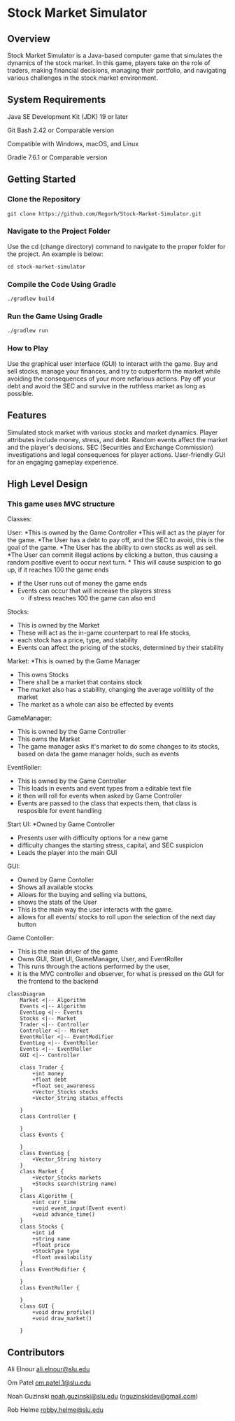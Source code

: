 # Stock Market Simulator
## Overview
Stock Market Simulator is a Java-based computer game that simulates the dynamics of the stock market. In this game, players take on the role of traders, making financial decisions, managing their portfolio, and navigating various challenges in the stock market environment. 

## System Requirements
Java SE Development Kit (JDK) 19 or later

Git Bash 2.42 or Comparable version

Compatible with Windows, macOS, and Linux

Gradle 7.6.1 or Comparable version
## Getting Started
### Clone the Repository
```
git clone https://github.com/Regorh/Stock-Market-Simulator.git
```
### Navigate to the Project Folder
Use the cd (change directory) command to navigate to the proper folder for the project. An example is below:
```
cd stock-market-simulator
```
### Compile the Code Using Gradle
```
./gradlew build
```
### Run the Game Using Gradle
```
./gradlew run
```
### How to Play
Use the graphical user interface (GUI) to interact with the game.
Buy and sell stocks, manage your finances, and try to outperform the market while avoiding the consequences of your more nefarious actions. Pay off your debt and avoid the SEC and survive in the ruthless market as long as possible.

## Features
Simulated stock market with various stocks and market dynamics.
Player attributes include money, stress, and debt.
Random events affect the market and the player's decisions.
SEC (Securities and Exchange Commission) investigations and legal consequences for player actions.
User-friendly GUI for an engaging gameplay experience.

## High Level Design

### This game uses MVC structure

Classes:

User:
*This is owned by the Game Controller
*This will act as the player for the game.
*The User has a debt to pay off, and the SEC to avoid, this is the goal of the game.
*The User has the ability to own stocks as well as sell.
*The User can commit illegal actions by clicking a button, thus causing a random positive event to occur next turn.
	* This will cause suspicion to go up, if it reaches 100 the game ends
* if the User runs out of money the game ends
* Events can occur that will increase the players stress
	* if stress reaches 100 the game can also end
  
Stocks:
* This is owned by the Market
* These will act as the in-game counterpart to real life stocks,
* each stock has a price, type, and stability
* Events can affect the pricing of the stocks, determined by their stability
  
Market:
*This is owned by the Game Manager
* This owns Stocks
* There shall be a market that contains stock
* The market also has a stability, changing the average volitility of the market
* The market as a whole can also be effected by events

GameManager:
* This is owned by the Game Controller
* This owns the Market
* The game manager asks it's market to do some changes to its stocks, based on data the game manager holds, such as events

EventRoller:
* This is owned by the Game Controller
* This loads in events and event types from a editable text file
* it then will roll for events when asked by Game Controller
* Events are passed to the class that expects them, that class is resposible for event handling
	
Start UI:
*Owned by Game Controller
* Presents user with difficulty options for a new game
* difficulty changes the starting stress, capital, and SEC suspicion
* Leads the player into the main GUI
  
GUI:
* Owned by Game Contoller
* Shows all available stocks
* Allows for the buying and selling via buttons,
* shows the stats of the User
* This is the main way the user interacts with the game.
* allows for all events/ stocks to roll upon the selection of the next day button

Game Contoller:
* This is the main driver of the game
* Owns GUI, Start UI, GameManager, User, and EventRoller
* This runs through the actions performed by the user, 
* it is the MVC controller and observer, for what is pressed on the GUI for the frontend to the backend
  




```mermaid
classDiagram
    Market <|-- Algorithm
    Events <|-- Algorithm
    EventLog <|-- Events
    Stocks <|-- Market
    Trader <|-- Controller
    Controller <|-- Market
    EventRoller <|-- EventModifier
    EventLog <|-- EventRoller
    Events <|-- EventRoller
    GUI <|-- Controller
    
    class Trader {
        +int money
        +float debt
        +float sec_awareness
        +Vector_Stocks stocks
        +Vector_String status_effects

    }
    class Controller {

    }
    class Events {
        
    }
    class EventLog {
        +Vector_String history
    }
    class Market {
        +Vector_Stocks markets
        +Stocks search(string name)
    }
    class Algorithm {
        +int curr_time
        +void event_input(Event event)
        +void advance_time()
    }
    class Stocks {
        +int id
        +string name
        +float price
        +StockType type
        +float availability
    }
    class EventModifier {

    }
    class EventRoller {

    }
    class GUI {
        +void draw_profile()
        +void draw_market()
        
    }
```

## Contributors
Ali Elnour ali.elnour@slu.edu

Om Patel om.patel.1@slu.edu

Noah Guzinski noah.guzinski@slu.edu (nguzinskidev@gmail.com)

Rob Helme robby.helme@slu.edu
